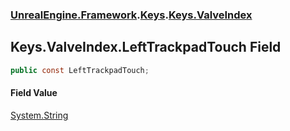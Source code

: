 ### [UnrealEngine.Framework](./UnrealEngine-Framework.md 'UnrealEngine.Framework').[Keys](./Keys.md 'UnrealEngine.Framework.Keys').[Keys.ValveIndex](./Keys-ValveIndex.md 'UnrealEngine.Framework.Keys.ValveIndex')
## Keys.ValveIndex.LeftTrackpadTouch Field
  
```csharp
public const LeftTrackpadTouch;
```
#### Field Value
[System.String](https://docs.microsoft.com/en-us/dotnet/api/System.String 'System.String')  
